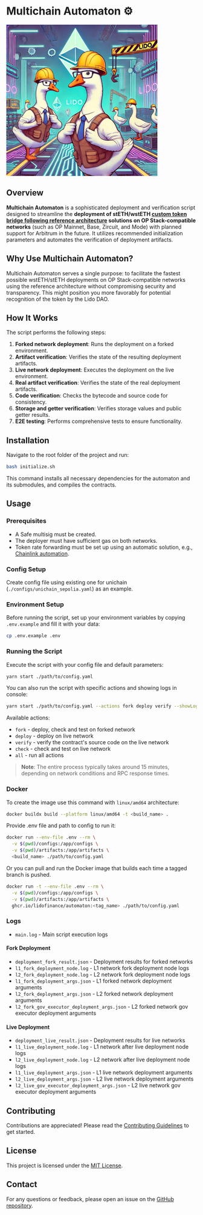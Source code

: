 # Multichain Automaton ⚙️

![](/assets/logo.jpg)

## Overview

**Multichain Automaton** is a sophisticated deployment and verification script designed to streamline the **deployment of stETH/wstETH [custom token bridge following reference architecture](https://docs.lido.fi/token-guides/wsteth-bridging-guide#reference-architecture-and-permissions-setup) solutions on OP Stack-compatible networks** (such as OP Mainnet, Base, Zircuit, and Mode) with planned support for Arbitrum in the future. It utilizes recommended initialization parameters and automates the verification of deployment artifacts.

## Why Use Multichain Automaton?

Multichain Automaton serves a single purpose: to facilitate the fastest possible wstETH/stETH deployments on OP Stack-compatible networks using the reference architecture without compromising security and transparency. This might position you more favorably for potential recognition of the token by the Lido DAO.

## How It Works

The script performs the following steps:

1. **Forked network deployment**: Runs the deployment on a forked environment.
2. **Artifact verification**: Verifies the state of the resulting deployment artifacts.
3. **Live network deployment**: Executes the deployment on the live environment.
4. **Real artifact verification**: Verifies the state of the real deployment artifacts.
5. **Code verification**: Checks the bytecode and source code for consistency.
6. **Storage and getter verification**: Verifies storage values and public getter results.
7. **E2E testing**: Performs comprehensive tests to ensure functionality.

## Installation

Navigate to the root folder of the project and run:

```bash
bash initialize.sh
```

This command installs all necessary dependencies for the automaton and its submodules, and compiles the contracts.

## Usage

### Prerequisites

- A Safe multisig must be created.
- The deployer must have sufficient gas on both networks.
- Token rate forwarding must be set up using an automatic solution, e.g., [Chainlink automation](https://docs.chain.link/chainlink-automation).

### Config Setup

Create config file using existing one for unichain (`./configs/unichain_sepolia.yaml`) as an example.

### Environment Setup

Before running the script, set up your environment variables by copying `.env.example` and fill it with your data:

```bash
cp .env.example .env
```

### Running the Script

Execute the script with your config file and default parameters:

```bash
yarn start ./path/to/config.yaml
```

You can also run the script with specific actions and showing logs in console:

```bash
yarn start ./path/to/config.yaml --actions fork deploy verify --showLogs true
```

Available actions:

- `fork` - deploy, check and test on forked network
- `deploy` - deploy on live network
- `verify` - verify the contract's source code on the live network
- `check` - check and test on live network
- `all` - run all actions

> **Note**: The entire process typically takes around 15 minutes, depending on network conditions and RPC response times.

### Docker

To create the image use this command with `linux/amd64` architecture:

```bash
docker buildx build --platform linux/amd64 -t <build_name> .
```

Provide .env file and path to config to run it:

```bash
docker run --env-file .env --rm \
  -v $(pwd)/configs:/app/configs \
  -v $(pwd)/artifacts:/app/artifacts \
  <build_name> ./path/to/config.yaml
```

Or you can pull and run the Docker image that builds each time a tagged branch is pushed.

```bash
docker run -t --env-file .env --rm \
  -v $(pwd)/configs:/app/configs \
  -v $(pwd)/artifacts:/app/artifacts \
  ghcr.io/lidofinance/automaton:<tag_name> ./path/to/config.yaml
```

### Logs

- `main.log` - Main script execution logs

#### Fork Deployment

- `deployment_fork_result.json` - Deployment results for forked networks
- `l1_fork_deployment_node.log` - L1 network fork deployment node logs
- `l2_fork_deployment_node.log` - L2 network fork deployment node logs
- `l1_fork_deployment_args.json` - L1 forked network deployment arguments
- `l2_fork_deployment_args.json` - L2 forked network deployment arguments
- `l2_fork_gov_executor_deployment_args.json` - L2 forked network gov executor deployment arguments

#### Live Deployment

- `deployment_live_result.json` - Deployment results for live networks
- `l1_live_deployment_node.log` - L1 network after live deployment node logs
- `l2_live_deployment_node.log` - L2 network after live deployment node logs
- `l1_live_deployment_args.json` - L1 live network deployment arguments
- `l2_live_deployment_args.json` - L2 live network deployment arguments
- `l2_live_gov_executor_deployment_args.json` - L2 live network gov executor deployment arguments

## Contributing

Contributions are appreciated! Please read the [Contributing Guidelines](CONTRIBUTING.md) to get started.

## License

This project is licensed under the [MIT License](LICENSE).

## Contact

For any questions or feedback, please open an issue on the [GitHub repository](https://github.com/lidofinance/multichain-automaton/issues).
